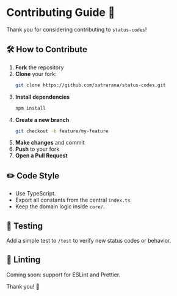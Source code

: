 # Contributing Guide 🤝

Thank you for considering contributing to `status-codes`!

## 🛠 How to Contribute

1. **Fork** the repository
2. **Clone** your fork:
   ```bash
   git clone https://github.com/xatrarana/status-codes.git
   ```
3. **Install dependencies**
   ```bash
   npm install
   ```
4. **Create a new branch**
   ```bash
   git checkout -b feature/my-feature
   ```
5. **Make changes** and commit
6. **Push** to your fork
7. **Open a Pull Request**

## ✏️ Code Style

- Use TypeScript.
- Export all constants from the central `index.ts`.
- Keep the domain logic inside `core/`.

## 🧪 Testing

Add a simple test to `/test` to verify new status codes or behavior.

## 🧼 Linting

Coming soon: support for ESLint and Prettier.

Thank you! 🙌
